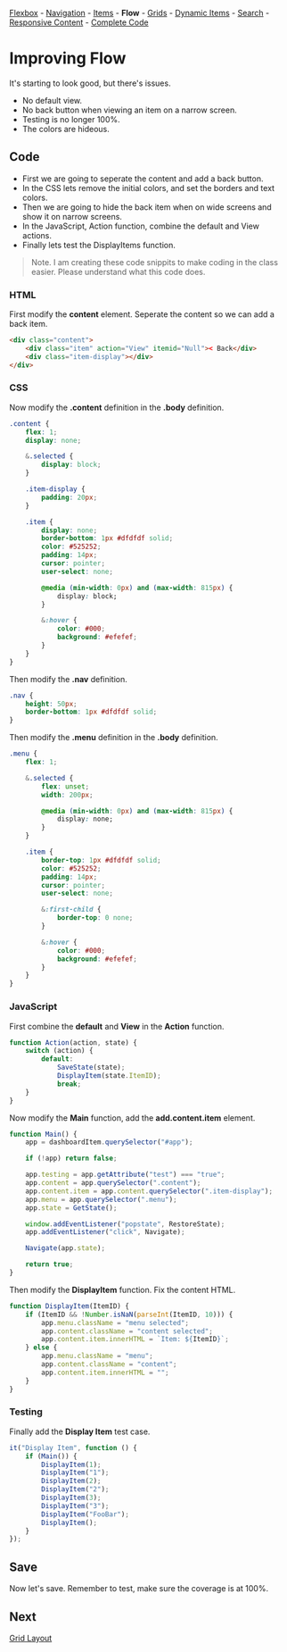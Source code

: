 [Flexbox](/encompass/flexbox) - [Navigation](/encompass/setup-navigation) - [Items](/encompass/interactive-elements) - **Flow** - [Grids](/encompass/grid-layout) - [Dynamic Items](/encompass/dynamic-items) - [Search](/encompass/search) - [Responsive Content](/encompass/responsive-content) - [Complete Code](/encompass/complete-code)

# Improving Flow
It's starting to look good, but there's issues.

* No default view.
* No back button when viewing an item on a narrow screen.
* Testing is no longer 100%.
* The colors are hideous.

## Code
* First we are going to seperate the content and add a back button.
* In the CSS lets remove the initial colors, and set the borders and text colors.
* Then we are going to hide the back item when on wide screens and show it on narrow screens.
* In the JavaScript, Action function, combine the default and View actions.
* Finally lets test the DisplayItems function.

> Note. I am creating these code snippits to make coding in the class easier. Please understand what this code does.

### HTML
First modify the **content** element. Seperate the content so we can add a back item.

```html
<div class="content">
    <div class="item" action="View" itemid="Null">< Back</div>
    <div class="item-display"></div>
</div>
```

### CSS
Now modify the **.content** definition in the **.body** definition.

```css
.content {
    flex: 1;
    display: none;

    &.selected {
        display: block;
    }

    .item-display {
        padding: 20px;
    }

    .item {
        display: none;
        border-bottom: 1px #dfdfdf solid;
        color: #525252;
        padding: 14px;
        cursor: pointer;
        user-select: none;

        @media (min-width: 0px) and (max-width: 815px) {
            display: block;
        }

        &:hover {
            color: #000;
            background: #efefef;
        }
    }
}
```

Then modify the **.nav** definition.

```css
.nav {
    height: 50px;
    border-bottom: 1px #dfdfdf solid;
}
```

Then modify the **.menu** definition in the **.body** definition.

```css
.menu {
    flex: 1;

    &.selected {
        flex: unset;
        width: 200px;

        @media (min-width: 0px) and (max-width: 815px) {
            display: none;
        }
    }

    .item {
        border-top: 1px #dfdfdf solid;
        color: #525252;
        padding: 14px;
        cursor: pointer;
        user-select: none;

        &:first-child {
            border-top: 0 none;
        }

        &:hover {
            color: #000;
            background: #efefef;
        }
    }
}
```

### JavaScript
First combine the **default** and **View** in the **Action** function.

```js
function Action(action, state) {
    switch (action) {
        default:
            SaveState(state);
            DisplayItem(state.ItemID);
            break;
    }
}
```

Now modify the **Main** function, add the **add.content.item** element.

```js
function Main() {
    app = dashboardItem.querySelector("#app");

    if (!app) return false;

    app.testing = app.getAttribute("test") === "true";
    app.content = app.querySelector(".content");
    app.content.item = app.content.querySelector(".item-display");
    app.menu = app.querySelector(".menu");
    app.state = GetState();

    window.addEventListener("popstate", RestoreState);
    app.addEventListener("click", Navigate);

    Navigate(app.state);

    return true;
}
```

Then modify the **DisplayItem** function. Fix the content HTML.
```js
function DisplayItem(ItemID) {
    if (ItemID && !Number.isNaN(parseInt(ItemID, 10))) {
        app.menu.className = "menu selected";
        app.content.className = "content selected";
        app.content.item.innerHTML = `Item: ${ItemID}`;
    } else {
        app.menu.className = "menu";
        app.content.className = "content";
        app.content.item.innerHTML = "";
    }
}
```

### Testing
Finally add the **Display Item** test case.

```js
it("Display Item", function () {
    if (Main()) {
        DisplayItem(1);
        DisplayItem("1");
        DisplayItem(2);
        DisplayItem("2");
        DisplayItem(3);
        DisplayItem("3");
        DisplayItem("FooBar");
        DisplayItem();
    }
});
```

## Save
Now let's save. Remember to test, make sure the coverage is at 100%.

## Next
[Grid Layout](/encompass/grid-layout)
